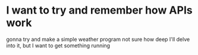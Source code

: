 # I want to try and remember how APIs work

gonna try and make a simple weather program
not sure how deep I'll delve into it, but I want to get something running